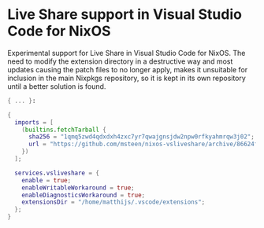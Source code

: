 # Live Share support in Visual Studio Code for NixOS

Experimental support for Live Share in Visual Studio Code for NixOS. The need to modify the extension directory in a destructive way and most updates causing the patch files to no longer apply, makes it unsuitable for inclusion in the main Nixpkgs repository, so it is kept in its own repository until a better solution is found.

```nix
{ ... }:

{
  imports = [
    (builtins.fetchTarball {
      sha256 = "1qmq5zwd4qdxdxh4zxc7yr7qwajgnsjdw2npw0rfkyahmrqw3j02";
      url = "https://github.com/msteen/nixos-vsliveshare/archive/86624fe317c24df90e9451dd5741220c98d2249d.tar.gz";
    })
  ];

  services.vsliveshare = {
    enable = true;
    enableWritableWorkaround = true;
    enableDiagnosticsWorkaround = true;
    extensionsDir = "/home/matthijs/.vscode/extensions";
  };
}
```
